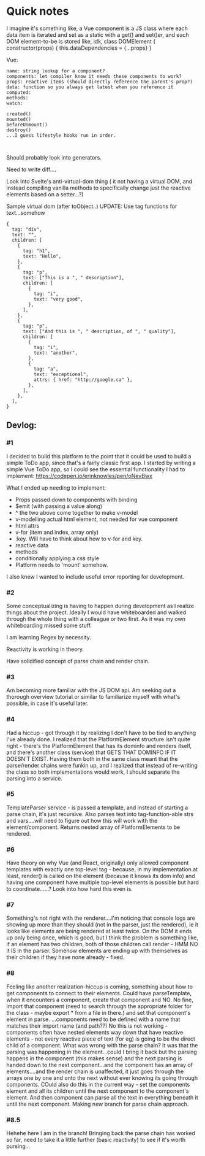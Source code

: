 # Quick notes

I imagine it's something like, a Vue component is a JS class where each data item is iterated and set as a static with a get() and set()er, and each DOM element-to-be is stored like, idk,
class DOMElement {
constructor(props) {
this.dataDependencies = {...props}
}

Vue:

```
name: string lookup for a component?
components: let compiler know it needs these components to work?
props: reactive items (should directly reference the parent's prop?)
data: function so you always get latest when you reference it
computed:
methods:
watch:

created()
mounted()
beforeUnmount()
destroy()
...I guess lifestyle hooks run in order.



```

Should probably look into generators.

Need to write diff....

Look into Svelte's anti-virtual-dom thing
( it not having a virtual DOM, and instead compiling vanilla methods to specifically change just the reactive elements based on a setter...?)

Sample virtual dom (after toObject..)
UPDATE: Use tag functions for text...somehow

```
{
  tag: "div",
  text: "",
  children: [
    {
      tag: "h1",
      text: "Hello",
    },
    {
      tag: "p",
      text: ["This is a ", " description"],
      children: [
        {
          tag: "i",
          text: "very good",
        },
      ],
    },
    {
      tag: "p",
      text: ["And this is ", " description, of ", " quality"],
      children: [
        {
          tag: "i",
          text: "another",
        },
        {
          tag: "a",
          text: "exceptional",
          attrs: { href: "http://google.ca" },
        },
      ],
    },
  ],
}
```

## Devlog:

### #1

I decided to build this platform to the point that it could be used to build a simple ToDo app, since that's a fairly classic first app. I started by writing a simple Vue ToDo app, so I could see the essential functionality I had to implement: https://codepen.io/erinknowles/pen/oNevBwx

What I ended up needing to implement:

- Props passed down to components with binding
- $emit (with passing a value along)
- ^ the two above come together to make v-model
- v-modelling actual html element, not needed for vue component
- html attrs
- v-for (item and index, array only)
- :key. Will have to think about how to v-for and key.
- reactive data
- methods
- conditionally applying a css style
- Platform needs to 'mount' somehow.

I also knew I wanted to include useful error reporting for development.

### #2

Some conceptualizing is having to happen during development as I realize things about the project. Ideally I would have whiteboarded and walked through the whole thing with a colleague or two first. As it was my own whiteboarding missed some stuff.

I am learning Regex by necessity.

Reactivity is working in theory.

Have solidified concept of parse chain and render chain.

### #3

Am becoming more familiar with the JS DOM api. Am seeking out a thorough overview tutorial or similar to familiarize myself with what's possible, in case it's useful later.

### #4

Had a hiccup - got through it by realizing I don't have to be tied to anything I've already done. I realized that the PlatformElement structure isn't quite right - there's the PlatformElement that has its dominfo and renders itself, and there's another class (service) that GETS THAT DOMINFO IF IT DOESN'T EXIST. Having them both in the same class meant that the parse/render chains were funkin up, and I realized that instead of re-writing the class so both implementations would work, I should separate the parsing into a service.

### #5

TemplateParser service - is passed a template, and instead of starting a parse chain, it's just recursive. Also parses text into tag-function-able strs and vars....will need to figure out how this will work with the element/component. Returns nested array of PlatformElements to be rendered.

### #6

Have theory on why Vue (and React, originally) only allowed component templates with exactly one top-level tag - because, in my implementation at least, render() is called on the element (because it knows its dom info) and having one component have multiple top-level elements is possible but hard to coordinate......? Look into how hard this even is.

### #7

Something's not right with the renderer....I'm noticing that console logs are showing up more than they should (not in the parser, just the rendered), ie it looks like elements are being rendered at least twice. On the DOM it ends up only being once, which is good, but I think the problem is something like, if an element has two children, both of those children call render - HMM NO it IS in the parser. Somehow elements are ending up with themselves as their children if they have none already - fixed.

### #8

Feeling like another realization-hiccup is coming, something about how to get components to connect to their elements. Could have parseTemplate, when it encounters a component, create that component and NO. No fine, import that component (need to search through the appropriate folder for the class - maybe export \* from a file in there.) and set that component's element in parse.
...components need to be defined with a name that matches their import name (and path??)
No this is not working - components often have nested elements way down that have reactive elements - not every reactive piece of text (for eg) is going to be the direct child of a component.
What was wrong with the parse chain? It was that the parsing was happening in the element...could I bring it back but the parsing happens in the component (this makes sense) and the next parsing is handed down to the next component...and the component has an array of elements....and the render chain is unaffected, it just goes through the arrays one by one and onto the next without ever knowing its going through components.
COuld also do this in the current way - set the components element and all its children until the next component to the component's element. And then component can parse all the text in everything beneath it until the next component.
Making new branch for parse chain approach.

### #8.5

Hehehe here I am in the branch!
Bringing back the parse chain has worked so far, need to take it a little further (basic reactivity) to see if it's worth pursing...
